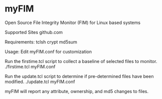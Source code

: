 # myFIM
Open Source File Integrity Monitor (FIM) for Linux based systems

Supported Sites
github.com

Requirements:
tclsh
crypt
md5sum

Usage:
Edit myFIM.conf for customization

Run the firstime.tcl script to collect a baseline of selected files to monitor.
./firstime.tcl myFIM.conf <password>

Run the update.tcl script to determine if pre-determined files have been modified.
./update.tcl myFIM.conf <password>
  
myFIM will report any attribute, ownership, and md5 changes to files.
